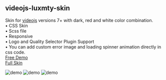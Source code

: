 ## videojs-luxmty-skin
Skin for [videojs](http://videojs.com/) versions 7+ with dark, red and white color combination.<br>
• CSS Skin <br>
• Scss file <br>
• Responsive <br>
• Logo and Quality Selector Plugin Support <br>
• You can add custom error image and loading spinner animation directly in css code. <br>
[Free Demo](https://codepen.io/emiliosg11/pen/yLqzeeb) <br>
[Full Skin](https://ko-fi.com/s/edb613e555) <br>

![demo](https://raw.githubusercontent.com/EmilioSG11/videojs-luxmty-skin-demo/main/Images/IMG_20230116_004128.jpg)
![demo](https://raw.githubusercontent.com/EmilioSG11/videojs-luxmty-skin-demo/main/Images/IMG_20230116_004243.jpg)
![demo](https://raw.githubusercontent.com/EmilioSG11/videojs-luxmty-skin-demo/main/Images/IMG_20230117_144525.jpg)
